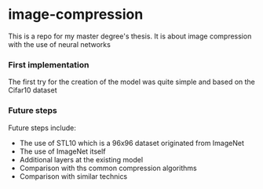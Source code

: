 # image-compression
This is a repo for my master degree's thesis. It is about image compression with the use of neural networks


### First implementation
The first try for the creation of the model was quite simple and based on the Cifar10 dataset

### Future steps
Future steps include:
- The use of STL10 which is a 96x96 dataset originated from ImageNet
- The use of ImageNet itself
- Additional layers at the existing model
- Comparison with ths common compression algorithms
- Comparison with similar technics